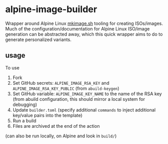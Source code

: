 alpine-image-builder
===

Wrapper around Alpine Linux
[mkimage.sh](https://gitlab.alpinelinux.org/alpine/aports/-/tree/master/scripts?ref_type=heads)
tooling for creating ISOs/images. Much of the configuration/documentation for Alpine
Linux ISO/image generation can be abstracted away, which this quick wrapper aims to do
to generate personalized variants.

## usage

To use
1. Fork 
2. Set GitHub secrets: `ALPINE_IMAGE_RSA_KEY` and `ALPINE_IMAGE_RSA_KEY_PUBLIC` (from `abuild-keygen`)
3. Set GitHub variable: `ALPINE_IMAGE_KEY_NAME` to the name of the RSA key (from
   abuild configuration, this should mirror a local system for debugging)
4. Update `builder.toml` (specify additional `commands` to inject additional
   key/value pairs into the template)
5. Run a build
6. Files are archived at the end of the action

(can also be run locally, on Alpine and look in `build/`)
